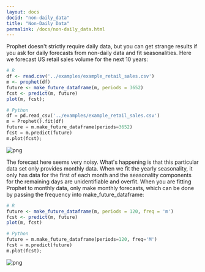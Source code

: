 ```yaml
---
layout: docs
docid: "non-daily_data"
title: "Non-Daily Data"
permalink: /docs/non-daily_data.html
---
```

Prophet doesn't strictly require daily data, but you can get strange results if you ask for daily forecasts from non-daily data and fit seasonalities. Here we forecast US retail sales volume for the next 10 years:

```R
# R
df <- read.csv('../examples/example_retail_sales.csv')
m <- prophet(df)
future <- make_future_dataframe(m, periods = 3652)
fcst <- predict(m, future)
plot(m, fcst);
```
```python
# Python
df = pd.read_csv('../examples/example_retail_sales.csv')
m = Prophet().fit(df)
future = m.make_future_dataframe(periods=3652)
fcst = m.predict(future)
m.plot(fcst);
```
 
![png](/prophet/static/non-daily_data_files/non-daily_data_4_0.png) 


The forecast here seems very noisy. What's happening is that this particular data set only provides monthly data. When we fit the yearly seasonality, it only has data for the first of each month and the seasonality components for the remaining days are unidentifiable and overfit. When you are fitting Prophet to monthly data, only make monthly forecasts, which can be done by passing the frequency into make_future_dataframe:

```R
# R
future <- make_future_dataframe(m, periods = 120, freq = 'm')
fcst <- predict(m, future)
plot(m, fcst)
```
```python
# Python
future = m.make_future_dataframe(periods=120, freq='M')
fcst = m.predict(future)
m.plot(fcst);
```
 
![png](/prophet/static/non-daily_data_files/non-daily_data_7_0.png) 

